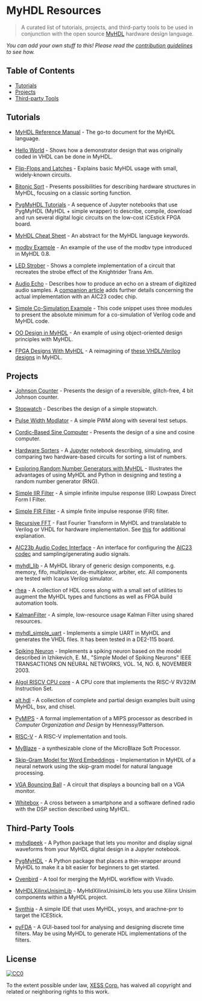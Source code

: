 # MyHDL Resources

> A curated list of tutorials, projects, and third-party tools to be used in conjunction with the
open source [MyHDL](http://myhdl.org/) hardware design language.

*You can add your own stuff to this! Please read the [contribution guidelines](contributing.md) to see how.*



## Table of Contents

<!-- TOC depthFrom:2 depthTo:6 withLinks:1 updateOnSave:1 orderedList:0 -->

- [Tutorials](#tutorials)
- [Projects](#projects)
- [Third-party Tools](#third-party-tools)

<!-- /TOC -->


## Tutorials

- [MyHDL Reference Manual](http://docs.myhdl.org/en/stable/) -
The go-to document for the MyHDL language.

- [Hello World](http://myhdl.org/docs/examples/helloworld.html) -
Shows how a demonstrator design that was originally coded in VHDL can be done in MyHDL.

- [Flip-Flops and Latches](http://myhdl.org/docs/examples/flipflops.html) -
Explains basic MyHDL usage with small, widely-known circuits.

- [Bitonic Sort](http://myhdl.org/docs/examples/bitonic/) -
Presents possibilities for describing hardware structures in MyHDL, focusing on
a classic sorting function.

- [PygMyHDL Tutorials](https://github.com/xesscorp/pygmyhdl#getting-started) -
A sequence of Jupyter notebooks that use PygMyHDL (MyHDL + simple wrapper)
to describe, compile, download and run several digital logic circuits on the
low-cost iCEstick FPGA board.

- [MyHDL Cheat Sheet](https://bitbucket.org/nico-dev/myhdl_cheat_sheet/src) -
An abstract for the MyHDL language keywords.

- [modbv Example](https://bitbucket.org/cfelton/examples/src/tip/rrs_modbv/) - 
An example of the use of the modbv type introduced in MyHDL 0.8.

- [LED Strober](https://www.fpgarelated.com/showarticle/25.php) - 
Shows a complete implementation of a circuit that recreates
the strobe effect of the Knightrider Trans Am.

- [Audio Echo](https://www.fpgarelated.com/showarticle/34.php) -
Describes how to produce an echo on a stream of digitized audio samples.
A [companion article](https://www.fpgarelated.com/showarticle/41.php) adds further details
concerning the actual implementation with an AIC23 codec chip.

- [Simple Co-Simulation Example](https://gist.github.com/j-marjanovic/1cd36b9da44280e890b6) -
This code snippet uses three modules to present the absolute minimum for a
co-simulation of Verilog code and MyHDL code.

- [OO Design in MyHDL](https://gist.github.com/josyb/2e43c9ad7ffa772d52dfd66cb660dc4a) -
An example of using object-oriented design principles with MyHDL.

- [FPGA Designs With MyHDL](http://fpga-designs-with-myhdl.readthedocs.io/en/latest/index.html) -
A reimagining of [these VHDL/Verilog designs](http://pythondsp.readthedocs.io/en/latest/pythondsp/toc.html#fpga-designs-with-verilog-and-systemverilog) in MyHDL.


## Projects

- [Johnson Counter](http://myhdl.org/docs/examples/jc2.html) -
Presents the design of a reversible, glitch-free, 4 bit Johnson counter.

- [Stopwatch](http://myhdl.org/docs/examples/stopwatch/) -
Describes the design of a simple stopwatch.

- [Pulse Width Modlator](https://bitbucket.org/cfelton/examples/src/tip/pwm?at=default) -
A simple PWM along with several test setups.

- [Cordic-Based Sine Computer](http://myhdl.org/docs/examples/sinecomp/) -
Presents the design of a sine and cosine computer.

- [Hardware Sorters](https://github.com/xesscorp/Hardware-Sorters) -
A [Jupyter](jupyter.org) notebook describing, simulating, and comparing 
two hardware-based circuits for sorting a list of numbers.

- [Exploring Random Number Generators with MyHDL](https://github.com/xesscorp/CAT-Board/blob/master/tests/RNG_with_MyHDL.ipynb) -
Illustrates the advantages of using MyHDL and Python in designing and testing a random number generator (RNG).

- [Simple IIR Filter](https://bitbucket.org/cfelton/examples/src/tip/siir/) -
A simple infinite impulse response (IIR) Lowpass Direct Form I Filter.

- [Simple FIR Filter](https://bitbucket.org/cfelton/examples/src/tip/firfilt?at=default) -
A simple finite impulse response (FIR) filter.

- [Recursive FFT](https://bitbucket.org/cfelton/examples/src/tip/rfft/) -
Fast Fourier Transform in MyHDL and translatable to Verilog or VHDL for hardware implementation.
See [this](https://www.dsprelated.com/showcode/16.php) for additional explanation.

- [AIC23b Audio Codec Interface](https://bitbucket.org/cfelton/examples/src/tip/mycores/aic23?at=default) -
An interface for configuring the [AIC23 codec](http://www.ti.com/product/TLV320AIC23B) and sampling/generating audio signals.

- [myhdl_lib](https://github.com/nkavaldj/myhdl_lib) -
A MyHDL library of generic design components, e.g. memory, fifo, multiplexor, de-multiplexor, arbiter, etc. All components are tested with Icarus Verilog simulator.

- [rhea](https://github.com/cfelton/rhea) -
A collection of HDL cores along with a small set of utilities to augment the MyHDL types and functions as well as FPGA build automation tools.

- [KalmanFilter](https://github.com/josyb/KalmanFilter) - 
A simple, low-resource usage Kalman Filter using shared resources.

- [myhdl_simple_uart](https://github.com/andrecp/myhdl_simple_uart) - 
Implements a simple UART in MyHDL and generates the VHDL files. It has been tested in a DE2-115 board.

- [Spiking Neuron](https://github.com/CodeReclaimers/myhdl-experiments/blob/master/izhikevitch/neuron.py) -
Implements a spiking neuron based on the model described in
Izhikevich, E. M., "Simple Model of Spiking Neurons"
IEEE TRANSACTIONS ON NEURAL NETWORKS, VOL. 14, NO. 6, NOVEMBER 2003.

- [Algol RISCV CPU core](https://github.com/AngelTerrones/Algol) -
A CPU core that implements the RISC-V RV32IM Instruction Set.

- [alt.hdl](https://github.com/cfelton/alt.hdl) -
A collection of complete and partial design examples built using MyHDL, bsv, and chisel.

- [PyMIPS](https://github.com/mgaitan/pymips) -
A formal implementation of a MIPS processor as described in *Computer Organization and Design* by Hennessy/Patterson.

- [RISC-V](https://github.com/jck/riscv) -
A RISC-V implementation and tools.

- [MyBlaze](https://github.com/wware/myblaze) -
a synthesizable clone of the MicroBlaze Soft Processor.

- [Skip-Gram Model for Word Embeddings](https://github.com/gw0/rs-skip-gram-in-myhdl) -
Implementation in MyHDL of a neural network using the skip-gram model for natural language processing.

- [VGA Bouncing Ball](https://github.com/on1arf/myhdl-vga_bounceball) -
A circuit that displays a bouncing ball on a VGA monitor.

- [Whitebox](https://github.com/testaco/whitebox) -
A cross between a smartphone and a software defined radio with the DSP section described using MyHDL.


## Third-Party Tools

- [myhdlpeek](https://github.com/xesscorp/myhdlpeek) - 
A Python package that lets you monitor and display signal waveforms from your MyHDL digital design in a Jupyter notebook.

- [PygMyHDL](https://github.com/xesscorp/pygmyhdl) - 
A Python package that places a thin-wrapper around MyHDL to make it a bit easier for
beginners to get started.

- [Ovenbird](https://github.com/hgomersall/Ovenbird) - 
A tool for merging the MyHDL workflow with Vivado.

- [MyHDLXilinxUnisimLib](https://bitbucket.org/nico-dev/myhdl_xilinx_unisim_lib/) - 
MyHldXilinxUnisimLib lets you use Xilinx Unisim components within a MyHDL project.

- [Synthia](https://github.com/nturley/synthia) -
A simple IDE that uses MyHDL, yosys, and arachne-pnr to target the ICEStick.

- [pyFDA](https://github.com/chipmuenk/pyFDA) -
A GUI-based tool for analysing and designing discrete time filters.
May be using MyHDL to generate HDL implementations of the filters.


## License

[![CC0](http://mirrors.creativecommons.org/presskit/buttons/88x31/svg/cc-zero.svg)](https://creativecommons.org/publicdomain/zero/1.0/)

To the extent possible under law, [XESS Corp.](http://xess.com) has waived all copyright and related or neighboring rights to this work.
